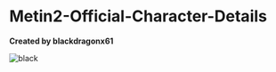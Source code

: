 # Metin2-Official-Character-Details
**Created by blackdragonx61**

![black](https://media.giphy.com/media/r7u9oVgTZPzTKUORdu/giphy.gif)